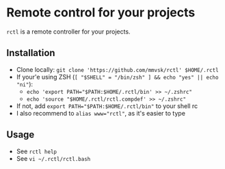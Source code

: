 Remote control for your projects
================================

`rctl` is a remote controller for your projects.


Installation
------------

- Clone locally: `git clone 'https://github.com/mmvsk/rctl' $HOME/.rctl`
- If your'e using ZSH (`[ "$SHELL" = "/bin/zsh" ] && echo "yes" || echo "ni"`):
	- `echo 'export PATH="$PATH:$HOME/.rctl/bin' >> ~/.zshrc"`
	- `echo 'source "$HOME/.rctl/rctl.compdef' >> ~/.zshrc"`
- If not, add `export PATH="$PATH:$HOME/.rctl/bin"` to your shell rc
- I also recommend to `alias www="rctl"`, as it's easier to type


Usage
-----

- See `rctl help`
- See `vi ~/.rctl/rctl.bash`
